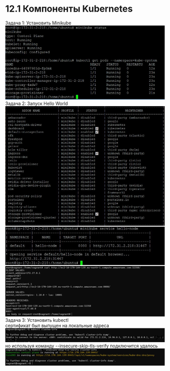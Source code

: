 # 12.1 Компоненты Kubernetes

Задача 1: Установить Minikube
![](https://github.com/Dmitriy-rzn/Homework/blob/main/12.1/1.JPG)  
Задача 2: Запуск Hello World
![](https://github.com/Dmitriy-rzn/Homework/blob/main/12.1/2.JPG)  
![](https://github.com/Dmitriy-rzn/Homework/blob/main/12.1/2.5.JPG) 
![](https://github.com/Dmitriy-rzn/Homework/blob/main/12.1/3.JPG) 
Задача 3: Установить kubectl  
сертификат был выпущен на локальные адреса
![](https://github.com/Dmitriy-rzn/Homework/blob/main/12.1/4.5.JPG)  
но используя команду --insecure-skip-tls-verify подключится удалось
![](https://github.com/Dmitriy-rzn/Homework/blob/main/12.1/4.JPG) 
